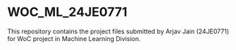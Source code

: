 # WOC_ML_24JE0771
This repository contains the project files submitted by Arjav Jain (24JE0771) for WoC project in Machine Learning Division.
